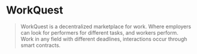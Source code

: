 # WorkQuest 

> WorkQuest is a decentralized marketplace for work. Where employers can look for performers for different tasks, and workers perform. Work in any field with different deadlines, interactions occur through smart contracts.
